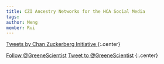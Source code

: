 ```yaml
---
title: CZI Ancestry Networks for the HCA Social Media
tags:
author: Meng
member: Rui
---
```


<!-- Twitter embeds from https://publish.twitter.com/ -->

<a class="twitter-timeline" data-width="600" data-height="400" href="https://twitter.com/ChanZuckerberg/status/1549079566970286081">Tweets by Chan Zuckerberg Initiative
</a> <script async src="https://platform.twitter.com/widgets.js" charset="utf-8"></script>
{:.center}

<a href="https://twitter.com/ChanZuckerberg/status/1549079566970286081" class="twitter-follow-button" data-show-count="false">Follow @GreeneScientist</a><script async src="https://platform.twitter.com/widgets.js" charset="utf-8"></script>
<a href="https://twitter.com/intent/tweet?screen_name=GreeneScientist&ref_src=twsrc%5Etfw" class="twitter-mention-button" data-show-count="false">Tweet to @GreeneScientist</a><script async src="https://platform.twitter.com/widgets.js" charset="utf-8"></script>
{:.center}
